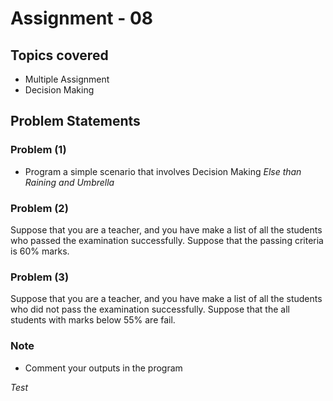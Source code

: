 # Assignment - 08

## Topics covered

- Multiple Assignment
- Decision Making


## Problem Statements

### Problem (1)

- Program a simple scenario that involves Decision Making _Else than Raining and Umbrella_

### Problem (2)

Suppose that you are a teacher, and you have make a list of all the students who passed the examination successfully. Suppose that the passing criteria is 60% marks.

### Problem (3)

Suppose that you are a teacher, and you have make a list of all the students who did not pass the examination successfully. Suppose that the all students with marks below 55% are fail.


### Note

- Comment your outputs in the program

*Test*
